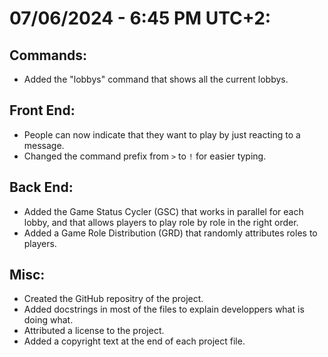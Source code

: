 # 07/06/2024 - 6:45 PM UTC+2:
## Commands:
- Added the "lobbys" command that shows all the current lobbys.

## Front End:
- People can now indicate that they want to play by just reacting to a message.
- Changed the command prefix from `>` to `!` for easier typing.

## Back End:
- Added the Game Status Cycler (GSC) that works in parallel for each lobby, and that allows players to play role by role in the right order.
- Added a Game Role Distribution (GRD) that randomly attributes roles to players.

## Misc:
- Created the GitHub repositry of the project.
- Added docstrings in most of the files to explain developpers what is doing what.
- Attributed a license to the project.
- Added a copyright text at the end of each project file.
